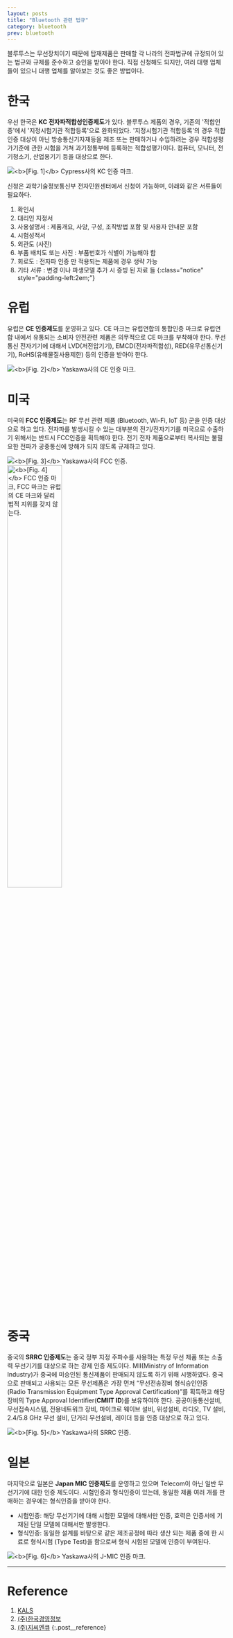 ```yaml
---
layout: posts
title: "Bluetooth 관련 법규"
category: bluetooth
prev: bluetooth
---
```


블루투스는 무선장치이기 때문에 탑재제품은 판매할 각 나라의 전파법규에 규정되어 있는 법규와 규제를 준수하고 승인을 받아야 한다. 직접 신청해도 되지만, 여러 대행 업체들이 있으니 대행 업체를 알아보는 것도 좋은 방법이다.

# 한국

우선 한국은 **KC 전자파적합성인증제도**가 있다. 블루투스 제품의 경우, 기존의 '적합인증'에서 '지정시험기관 적합등록'으로 완화되었다. '지정시험기관 적합등록'의 경우 적합인증 대상이 아닌 방송통신기자재등을 제조 또는 판매하거나 수입하려는 경우 적합성평가기준에 관한 시험을 거쳐 과기정통부에 등록하는 적합성평가이다. 컴퓨터, 모니터, 전기청소기, 산업용기기 등을 대상으로 한다.

<img class="modal" src="/_pages/projects/bluetooth/images/law/1.png" alt="<b>[Fig. 1]</b> Cypress사의 KC 인증 마크."/>

신청은 과학기술정보통신부 전자민원센터에서 신청이 가능하며, 아래와 같은 서류들이 필요하다.

1. 확인서
2. 대리인 지정서
3. 사용설명서 : 제품개요, 사양, 구성, 조작방법 포함 및 사용자 안내문 포함
4. 시험성적서
5. 외관도 (사진)
6. 부품 배치도 또는 사진 : 부품번호가 식별이 가능해야 함
7. 회로도 : 전자파 인증 만 적용되는 제품에 경우 생략 가능
8. 기타 서류 : 변경 이나 파생모델 추가 시 증빙 된 자료 들
{:class="notice" style="padding-left:2em;"}

# 유럽

유럽은 **CE 인증제도**를 운영하고 있다. CE 마크는 유럽연합의 통합인증 마크로 유럽연합 내에서 유통되는 소비자 안전관련 제품은 의무적으로 CE 마크를 부착해야 한다. 무선 통신 전자기기에 대해서 LVD(저전압기기), EMCD(전자파적합성), RED(유무선통신기기), RoHS(유해물질사용제한) 등의 인증을 받아야 한다.

<img class="modal img__small" src="/_pages/projects/bluetooth/images/law/2.png" alt="<b>[Fig. 2]</b> Yaskawa사의 CE 인증 마크."/>

# 미국

미국의 **FCC 인증제도**는 RF 무선 관련 제품 (Bluetooth, Wi-Fi, IoT 등) 군을 인증 대상으로 하고 있다. 전자파를 발생시킬 수 있는 대부분의 전기/전자기기를 미국으로 수출하기 위해서는 반드시 FCC인증을 획득해야 한다. 전기 전자 제품으로부터 복사되는 불필요한 전파가 공중통신에 방해가 되지 않도록 규제하고 있다.

<div class="post__stage-container">
    <div class="post__stage">
        <img class="modal" src="/_pages/projects/bluetooth/images/law/3.png" alt="<b>[Fig. 3]</b> Yaskawa사의 FCC 인증."/>
    </div>
    <div class="post__stage">
        <img class="modal" style="width: 50%;" src="/_pages/projects/bluetooth/images/law/4.png" alt="<b>[Fig. 4]</b> FCC 인증 마크, FCC 마크는 유럽의 CE 마크와 달리 법적 지위를 갖지 않는다."/>
    </div>
</div>

# 중국

중국의 **SRRC 인증제도**는 중국 정부 지정 주파수를 사용하는 특정 무선 제품 또는 소출력 무선기기를 대상으로 하는 강제 인증 제도이다. MII(Ministry of Information Industry)가 중국에 미승인된 통신제품이 판매되지 않도록 하기 위해 시행하였다. 중국으로 판매되고 사용되는 모든 무선제품은 가장 먼저 “무선전송장비 형식승인인증(Radio Transmission Equipment Type Approval Certification)”를 획득하고 해당장비의 Type Approval Identifier(**CMIIT ID**)를 보유하여야 한다. 공공이동통신설비, 무선접속시스템, 전용네트워크 장비, 마이크로 웨이브 설비, 위성설비, 라디오, TV 설비, 2.4/5.8 GHz 무선 설비, 단거리 무선설비, 레이더 등을 인증 대상으로 하고 있다.

<img class="modal img__small" src="/_pages/projects/bluetooth/images/law/5.png" alt="<b>[Fig. 5]</b> Yaskawa사의 SRRC 인증."/>

# 일본

마지막으로 일본은 **Japan MIC 인증제도**를 운영하고 있으며 Telecom이 아닌 일반 무선기기에 대한 인증 제도이다. 시험인증과 형식인증이 있는데, 동일한 제품 여러 개를 판매하는 경우에는 형식인증을 받아야 한다.

- 시험인증: 해당 무선기기에 대해 시험한 모델에 대해서만 인증, 효력은 인증서에 기재된 단일 모델에 대해서만 발생한다.
- 형식인증: 동일한 설계를 바탕으로 같은 제조공정에 따라 생산 되는 제품 중에 한 시료로 형식시험 (Type Test)을 함으로써 형식 시험된 모델에 인증이 부여된다.

<img class="modal img__small" src="/_pages/projects/bluetooth/images/law/6.png" alt="<b>[Fig. 6]</b> Yaskawa사의 J-MIC 인증 마크."/>




---

# <a name="Reference"></a>Reference

1. <a href='http://kals.co.kr/sub/index.php' target='_blank'>KALS</a>
2. <a href='https://k-mit.com/' target='_blank'>(주)한국경영정보</a>
3. <a href='http://www.gcnq.co.kr/' target='_blank'>(주)지씨엔큐</a>
{:.post__reference}